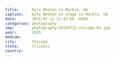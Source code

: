 ```yaml
---
title:  	Kyle Whalen in Marble, GA
caption:	Kyle Whalen on stage in Marble, GA
date:   	2015-07-12 11:43:56 -0500
categories: photography
img:		photography/20150712-chicago-01.jpg
year:		2015
medium:
city:		Chicago
state:		Illinois
country:
---
```


